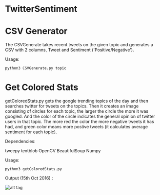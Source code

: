# TwitterSentiment

# CSV Generator
The CSVGenerate takes recent tweets on the given topic and generates a CSV with 2 columns, Tweet and Sentiment ('Positive/Negative').

Usage:

``` python3 CSVGenerate.py topic ```

# Get Colored Stats

getColoredStats.py gets the google trending topics of the day and then searches twitter for tweets on the topics. Then it creates an image consisting of circles for each topic, the larger the circle the more it was googled. And the color of the circle indicates the general opinion of twitter users in that topic. The more red the color the more negative tweets it has had, and green color means more postive tweets (it calculates average sentiment for each topic).

Dependencies:

tweepy
textblob
OpenCV
BeautifulSoup
Numpy

Usage:

``` python3 getColoredStats.py ```

Output (15th Oct 2016) :

![alt tag](https://raw.githubusercontent.com/kalradivyanshu/TwitterSentiment/master/15102016.png)
